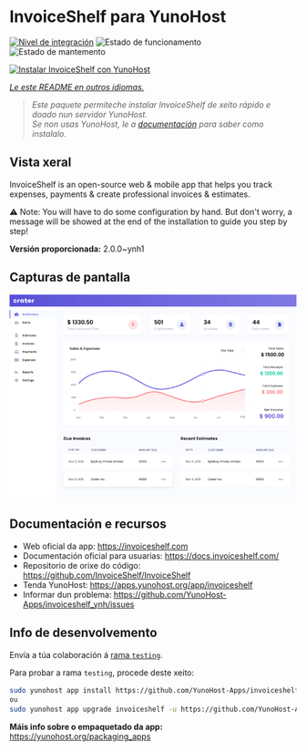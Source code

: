 <!--
NOTA: Este README foi creado automáticamente por <https://github.com/YunoHost/apps/tree/master/tools/readme_generator>
NON debe editarse manualmente.
-->

# InvoiceShelf para YunoHost

[![Nivel de integración](https://apps.yunohost.org/badge/integration/invoiceshelf)](https://ci-apps.yunohost.org/ci/apps/invoiceshelf/)
![Estado de funcionamento](https://apps.yunohost.org/badge/state/invoiceshelf)
![Estado de mantemento](https://apps.yunohost.org/badge/maintained/invoiceshelf)

[![Instalar InvoiceShelf con YunoHost](https://install-app.yunohost.org/install-with-yunohost.svg)](https://install-app.yunohost.org/?app=invoiceshelf)

*[Le este README en outros idiomas.](./ALL_README.md)*

> *Este paquete permíteche instalar InvoiceShelf de xeito rápido e doado nun servidor YunoHost.*  
> *Se non usas YunoHost, le a [documentación](https://yunohost.org/install) para saber como instalalo.*

## Vista xeral

InvoiceShelf is an open-source web & mobile app that helps you track expenses, payments & create professional invoices & estimates.

⚠️ Note: You will have to do some configuration by hand. But don't worry, a message will be showed at the end of the installation to guide you step by step!


**Versión proporcionada:** 2.0.0~ynh1

## Capturas de pantalla

![Captura de pantalla de InvoiceShelf](./doc/screenshots/screenshot.png)

## Documentación e recursos

- Web oficial da app: <https://invoiceshelf.com>
- Documentación oficial para usuarias: <https://docs.invoiceshelf.com/>
- Repositorio de orixe do código: <https://github.com/InvoiceShelf/InvoiceShelf>
- Tenda YunoHost: <https://apps.yunohost.org/app/invoiceshelf>
- Informar dun problema: <https://github.com/YunoHost-Apps/invoiceshelf_ynh/issues>

## Info de desenvolvemento

Envía a túa colaboración á [rama `testing`](https://github.com/YunoHost-Apps/invoiceshelf_ynh/tree/testing).

Para probar a rama `testing`, procede deste xeito:

```bash
sudo yunohost app install https://github.com/YunoHost-Apps/invoiceshelf_ynh/tree/testing --debug
ou
sudo yunohost app upgrade invoiceshelf -u https://github.com/YunoHost-Apps/invoiceshelf_ynh/tree/testing --debug
```

**Máis info sobre o empaquetado da app:** <https://yunohost.org/packaging_apps>
